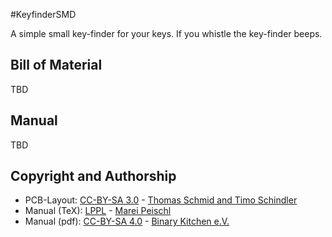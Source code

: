 #KeyfinderSMD

A simple small key-finder for your keys. If you whistle the key-finder beeps.

## Bill of Material
TBD

## Manual
TBD

## Copyright and Authorship
- PCB-Layout: [CC-BY-SA 3.0](https://creativecommons.org/licenses/by-sa/4.0/) - [Thomas Schmid and Timo Schindler](https://www.binary-kitchen.de)
- Manual (TeX): [LPPL](https://www.latex-project.org/lppl.txt) - [Marei Peischl](https://peitex.de)
- Manual (pdf): [CC-BY-SA 4.0](https://creativecommons.org/licenses/by-sa/4.0/) - [Binary Kitchen e.V.](https://www.binary-kitchen.de)
